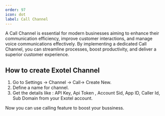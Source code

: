 ```yaml
---
order: 97
icon: dot
label: Call Channel
---
```


A Call Channel is essential for modern businesses aiming to enhance their communication efficiency, improve customer interactions, and manage voice communications effectively. By implementing a dedicated Call Channel, you can streamline processes, boost productivity, and deliver a superior customer experience.

## How to create Exotel Channel

1. Go to Settings -> Channel -> Call-> Create New.
2. Define a name for channel.
3. Get the details like : API Key, Api Token , Account Sid, App ID, Caller Id, Sub Domain from your Exotel account.
   <!-- https://support.exotel.com/support/solutions/articles/3000023019-how-to-find-my-api-key-api-token-account-sid-and-subdomain- -->

Now you can use calling feature to boost your bussiness.
